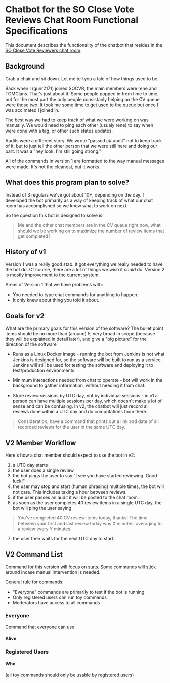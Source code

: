 # Chatbot for the SO Close Vote Reviews Chat Room Functional Specifications

This document describes the functionality of the chatbot that resides in the [SO Close Vote Reviewers chat room](http://chat.stackoverflow.com/rooms/41570/so-close-vote-reviewers).

## Background

Grab a chair and sit down. Let me tell you a tale of how things used to be.

Back when I (gunr2171) joined SOCVR, the main members were rene and TGMCians. That's just about it. Some people popped in from time to time, but for the most part the only people consistanly helping on the CV queue were those two. It took me some time to get used to the queue but once I was accimated I joined in.

The best way we had to keep track of what we were working on was manually. We would need to ping each other (usualy rene) to say when were done with a tag, or other such status updates.

Audits were a different story. We wrote "passed c# audit" not to keep track of it, but to just tell the other person that we were still here and doing our part. It was a "hey look, I'm still going strong."

All of the commands in version 1 are formatted to the way manual messages were made. It's not the cleanest, but it works.

## What does this program plan to solve?

Instead of 3 regulars we've got about 10+, depending on the day. I developed the bot primarily as a way of keeping track of what our chat room has accomplished so we know what to work on next.

So the question this bot is designed to solve is:

> Me and the other chat members are in the CV queue right now, what should we be working on to maximize the number of review items that get completed?

## History of v1

Version 1 was a really good stab. It got everything we really needed to have the bot do. Of course, there are a lot of things we wish it _could_ do. Version 2 is mostly improvement to the current system.

Areas of Version 1 that we have problems with:

* You needed to type chat commands for anything to happen.
* It only knew about thing you told it about.

## Goals for v2

What are the primary goals for this version of the software? The bullet point items should be no more than (around) 5, very broad in scope (because they will be explained in detail later), and give a "big picture" for the direction of the software

* Runs as a Linux Docker image - running the bot from Jenkins is not what Jenkins is designed for, so the software will be built to run as a service. Jenkins will still be used for testing the software and deploying it to test/production environments.

* Minimum interactions needed from chat to operate - bot will work in the background to gather information, without needing it from chat.

* Store review sessions by UTC day, not by individual sessions - in v1 a person can have multiple sessions per day, which doesn't make a lot of sense and can be confusing. In v2, the chatbot will just record all reviews done within a UTC day and do computations from there.

> Consideration, have a command that prints out a link and date of all recorded reviews for the user in the same UTC day.

## V2 Member Workflow

Here's how a chat member should expect to use the bot in v2:

1. a UTC day starts
2. the user does a single review
3. the bot pings the user to say "I see you have started reviewing. Good luck!"
4. the user may stop and start (human phrasing) multiple times, the bot will not care. This includes taking a hour between reviews.
5. if the user passes an audit it will be posted to the chat room.
6. as soon as the user completes 40 review items in a single UTC day, the bot will ping the user saying
  > You've completed 40 CV review items today, thanks! The time between your first and last review today was X minutes, averaging to a review every Y minutes.

7. the user then waits for the next UTC day to start.

## V2 Command List

Command for this version will focus on stats. Some commands will stick around incase manual intervention is needed.

General rule for commands:
* "Everyone" commands are primarily to test if the bot is running
* Only registered users can run toy commands
* Moderators have access to all commands

### Everyone
Command that everyone can use

#### Alive

### Registered Users

#### Who
(all toy commands should only be usable by registered users)
